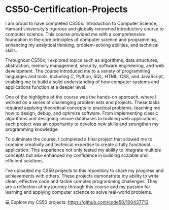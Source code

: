 # CS50-Certification-Projects

I am proud to have completed CS50x: Introduction to Computer Science, Harvard University's rigorous and globally renowned introductory course to computer science. This course provided me with a comprehensive foundation in the core principles of computer science and programming, enhancing my analytical thinking, problem-solving abilities, and technical skills.

Throughout CS50x, I explored topics such as algorithms, data structures, abstraction, memory management, security, software engineering, and web development. The course introduced me to a variety of programming languages and tools, including C, Python, SQL, HTML, CSS, and JavaScript, enabling me to build a solid understanding of how computer systems and applications function at a deeper level.

One of the highlights of the course was the hands-on approach, where I worked on a series of challenging problem sets and projects. These tasks required applying theoretical concepts to practical problems, teaching me how to design, debug, and optimize software. From implementing classic algorithms and designing secure databases to building web applications, each project was an opportunity to develop new skills and strengthen my programming knowledge.

To culminate the course, I completed a final project that allowed me to combine creativity and technical expertise to create a fully functional application. This experience not only tested my ability to integrate multiple concepts but also enhanced my confidence in building scalable and efficient solutions.

I’ve uploaded my CS50 projects to this repository to share my progress and achievements with others. These projects demonstrate my ability to write clean, effective code and tackle complex programming challenges. They are a reflection of my journey through this course and my passion for learning and applying computer science to solve real-world problems.

💻 Explore my CS50 projects: https://github.com/code50/100437713 

